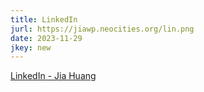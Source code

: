 ```yaml
---
title: LinkedIn
jurl: https://jiawp.neocities.org/lin.png
date: 2023-11-29
jkey: new
---
```

[LinkedIn - Jia Huang](https://www.linkedin.com/in/neuralman/)
